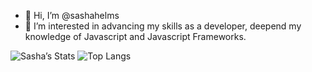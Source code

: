 - 👋 Hi, I’m @sashahelms
- 👀 I’m interested in advancing my skills as a developer, deepend my knowledge of Javascript and Javascript Frameworks.

<!---
sashahelms/sashahelms is a ✨ special ✨ repository because its `README.md` (this file) appears on your GitHub profile.
You can click the Preview link to take a look at your changes.
--->
![Sasha’s Stats](https://github-stats-nine-drab.vercel.app/api?username=sashahelms&show_icons=true)
![Top Langs](https://github-stats-nine-drab.vercel.app/api/top-langs/?username=sashahelms&size_weight=0.5&count_weight=0.5)
